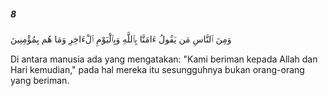 ##### 8

<span class="ayah">وَمِنَ ٱلنَّاسِ مَن يَقُولُ ءَامَنَّا بِٱللَّهِ وَبِٱلْيَوْمِ ٱلْءَاخِرِ وَمَا هُم بِمُؤْمِنِينَ</span>

<span class="ayah_translation">Di antara manusia ada yang mengatakan: "Kami beriman kepada Allah dan Hari kemudian," pada hal mereka itu sesungguhnya bukan orang-orang yang beriman.</span>
